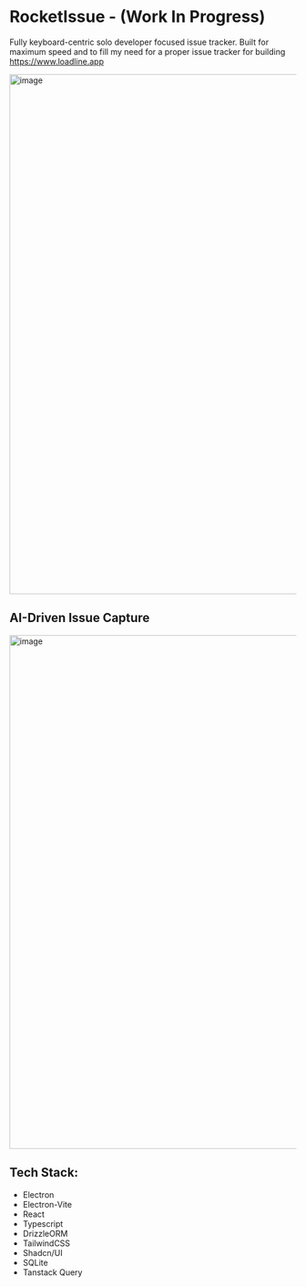 # RocketIssue - (Work In Progress)
Fully keyboard-centric solo developer focused issue tracker. Built for maximum speed and to fill my need for a proper issue tracker for building https://www.loadline.app

<img width="1132" height="912" alt="image" src="https://github.com/user-attachments/assets/7632a1d9-4d74-4d42-958e-8bcb88226c6b" />

## AI-Driven Issue Capture

<img width="1131" height="901" alt="image" src="https://github.com/user-attachments/assets/77aeec7a-ad41-421f-9c1a-2f9382a21149" />

## Tech Stack:
- Electron
- Electron-Vite
- React
- Typescript
- DrizzleORM
- TailwindCSS
- Shadcn/UI
- SQLite
- Tanstack Query
